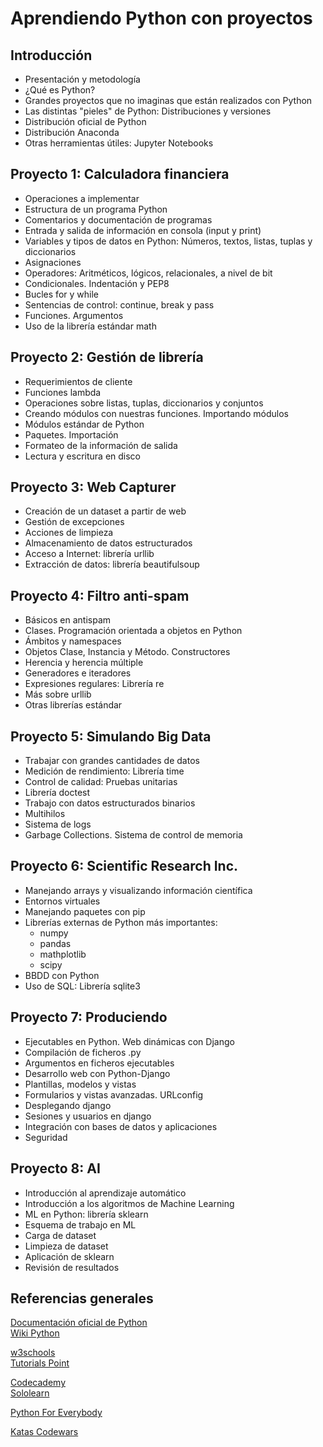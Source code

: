 # Aprendiendo Python con proyectos

## Introducción

- Presentación y metodología
- ¿Qué es Python?
- Grandes proyectos que no imaginas que están realizados con Python
- Las distintas "pieles" de Python: Distribuciones y versiones
- Distribución oficial de Python
- Distribución Anaconda
- Otras herramientas útiles: Jupyter Notebooks

## Proyecto 1: Calculadora financiera

- Operaciones a implementar
- Estructura de un programa Python
- Comentarios y documentación de programas
- Entrada y salida de información en consola (input y print)
- Variables y tipos de datos en Python: Números, textos, listas, tuplas y diccionarios
- Asignaciones
- Operadores: Aritméticos, lógicos, relacionales, a nivel de bit
- Condicionales. Indentación y PEP8
- Bucles for y while
- Sentencias de control: continue, break y pass
- Funciones. Argumentos
- Uso de la librería estándar math

## Proyecto 2: Gestión de librería

- Requerimientos de cliente
- Funciones lambda
- Operaciones sobre listas, tuplas, diccionarios y conjuntos
- Creando módulos con nuestras funciones. Importando módulos
- Módulos estándar de Python
- Paquetes. Importación
- Formateo de la información de salida
- Lectura y escritura en disco

## Proyecto 3: Web Capturer

- Creación de un dataset a partir de web
- Gestión de excepciones
- Acciones de limpieza
- Almacenamiento de datos estructurados
- Acceso a Internet: librería urllib
- Extracción de datos: librería beautifulsoup

## Proyecto 4: Filtro anti-spam

- Básicos en antispam
- Clases. Programación orientada a objetos en Python
- Ámbitos y namespaces
- Objetos Clase, Instancia y Método. Constructores
- Herencia y herencia múltiple
- Generadores e iteradores
- Expresiones regulares: Librería re
- Más sobre urllib
- Otras librerías estándar

## Proyecto 5: Simulando Big Data

- Trabajar con grandes cantidades de datos
- Medición de rendimiento: Librería time
- Control de calidad: Pruebas unitarias
- Librería doctest
- Trabajo con datos estructurados binarios
- Multihilos
- Sistema de logs
- Garbage Collections. Sistema de control de memoria

## Proyecto 6: Scientific Research Inc.

- Manejando arrays y visualizando información científica
- Entornos virtuales
- Manejando paquetes con pip
- Librerías externas de Python más importantes:
  - numpy
  - pandas
  - mathplotlib
  - scipy
- BBDD con Python
- Uso de SQL: Librería sqlite3

## Proyecto 7: Produciendo

- Ejecutables en Python. Web dinámicas con Django
- Compilación de ficheros .py
- Argumentos en ficheros ejecutables
- Desarrollo web con Python-Django
- Plantillas, modelos y vistas
- Formularios y vistas avanzadas. URLconfig
- Desplegando django
- Sesiones y usuarios en django
- Integración con bases de datos y aplicaciones
- Seguridad

## Proyecto 8: AI

- Introducción al aprendizaje automático
- Introducción a los algoritmos de Machine Learning
- ML en Python: librería sklearn
- Esquema de trabajo en ML
- Carga de dataset
- Limpieza de dataset
- Aplicación de sklearn
- Revisión de resultados

## Referencias generales

[Documentación oficial de Python](https://docs.python.org/es/3/)  
[Wiki Python](https://wiki.python.org/moin/BeginnersGuide/Programmers)

[w3schools](https://www.w3schools.com/python/default.asp)  
[Tutorials Point](https://www.tutorialspoint.com/python/index.htm)

[Codecademy](https://www.codecademy.com/learn/learn-python)  
[Sololearn](https://www.sololearn.com/learning/1073)

[Python For Everybody](https://www.py4e.com/lessons)

[Katas Codewars](https://www.codewars.com/kata/search/python)
